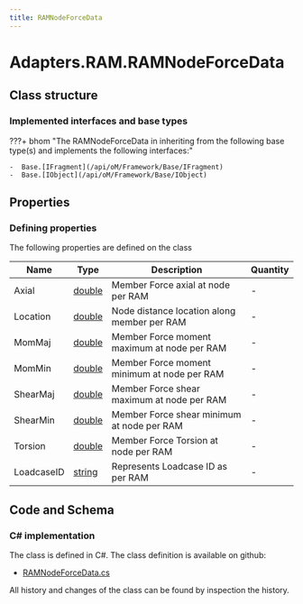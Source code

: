 ```yaml
---
title: RAMNodeForceData
---
```


# Adapters.RAM.RAMNodeForceData



## Class structure

### Implemented interfaces and base types

???+ bhom "The RAMNodeForceData in inheriting from the following base type(s) and implements the following interfaces:"

    -  Base.[IFragment](/api/oM/Framework/Base/IFragment)
    -  Base.[IObject](/api/oM/Framework/Base/IObject)


## Properties



### Defining properties

The following properties are defined on the class

| Name             | Type             | Description      | Quantity         |
|------------------|------------------|------------------|------------------|
| Axial | [double](https://learn.microsoft.com/en-us/dotnet/api/System.Double?view=netstandard-2.0) | Member Force axial at node per RAM | - |
| Location | [double](https://learn.microsoft.com/en-us/dotnet/api/System.Double?view=netstandard-2.0) | Node distance location along member per RAM | - |
| MomMaj | [double](https://learn.microsoft.com/en-us/dotnet/api/System.Double?view=netstandard-2.0) | Member Force moment maximum at node per RAM | - |
| MomMin | [double](https://learn.microsoft.com/en-us/dotnet/api/System.Double?view=netstandard-2.0) | Member Force moment minimum at node per RAM | - |
| ShearMaj | [double](https://learn.microsoft.com/en-us/dotnet/api/System.Double?view=netstandard-2.0) | Member Force shear maximum at node per RAM | - |
| ShearMin | [double](https://learn.microsoft.com/en-us/dotnet/api/System.Double?view=netstandard-2.0) | Member Force shear minimum at node per RAM | - |
| Torsion | [double](https://learn.microsoft.com/en-us/dotnet/api/System.Double?view=netstandard-2.0) | Member Force Torsion at node per RAM | - |
| LoadcaseID | [string](https://learn.microsoft.com/en-us/dotnet/api/System.String?view=netstandard-2.0) | Represents Loadcase ID as per RAM | - |


## Code and Schema

### C# implementation

The class is defined in C#. The class definition is available on github:

- [RAMNodeForceData.cs](https://github.com/BHoM/RAM_Toolkit/blob/develop/RAM_oM/Fragments/RAMNodeForceData.cs)

All history and changes of the class can be found by inspection the history.

